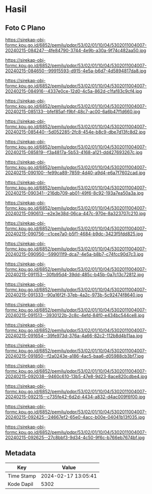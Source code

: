 # Hasil

## Foto C Plano

https://sirekap-obj-formc.kpu.go.id/6852/pemilu/pdpr/53/02/01/10/04/5302011004007-20240215-084247--4fe84790-3744-4e9b-a30a-9f74c482aa50.jpg

https://sirekap-obj-formc.kpu.go.id/6852/pemilu/pdpr/53/02/01/10/04/5302011004007-20240215-084650--99915593-d915-4e5a-b6d7-4d5894817da8.jpg

https://sirekap-obj-formc.kpu.go.id/6852/pemilu/pdpr/53/02/01/10/04/5302011004007-20240215-084916--4337e0ce-12d0-4c5a-862d-c1faf83c9cf4.jpg

https://sirekap-obj-formc.kpu.go.id/6852/pemilu/pdpr/53/02/01/10/04/5302011004007-20240215-085133--bfef85af-f9bf-48c7-ac00-6a6b47f1d660.jpg

https://sirekap-obj-formc.kpu.go.id/6852/pemilu/pdpr/53/02/01/10/04/5302011004007-20240215-085440--5d052285-2fc8-454e-b8c9-dbe7d13fc8d2.jpg

https://sirekap-obj-formc.kpu.go.id/6852/pemilu/pdpr/53/02/01/10/04/5302011004007-20240215-085819--f3a4817a-5b53-4168-a121-dd427693267c.jpg

https://sirekap-obj-formc.kpu.go.id/6852/pemilu/pdpr/53/02/01/10/04/5302011004007-20240215-090100--fe99ca89-7859-4d40-a9d4-e6a7f7602cad.jpg

https://sirekap-obj-formc.kpu.go.id/6852/pemilu/pdpr/53/02/01/10/04/5302011004007-20240215-090341--216db709-ab01-49f6-8c92-193a7ea50a3a.jpg

https://sirekap-obj-formc.kpu.go.id/6852/pemilu/pdpr/53/02/01/10/04/5302011004007-20240215-090613--e2e3e38d-06ca-447c-970e-8a323707c210.jpg

https://sirekap-obj-formc.kpu.go.id/6852/pemilu/pdpr/53/02/01/10/04/5302011004007-20240215-090756--c1cee7a0-b5f1-4684-b9dc-3423f5fdd825.jpg

https://sirekap-obj-formc.kpu.go.id/6852/pemilu/pdpr/53/02/01/10/04/5302011004007-20240215-090950--599011f9-dca7-4e5a-b8b7-c74fcc90d7c3.jpg

https://sirekap-obj-formc.kpu.go.id/6852/pemilu/pdpr/53/02/01/10/04/5302011004007-20240215-091153--30fb95d4-39dd-485c-b45b-0a7c13c72812.jpg

https://sirekap-obj-formc.kpu.go.id/6852/pemilu/pdpr/53/02/01/10/04/5302011004007-20240215-091333--90a16f2f-37eb-4a2c-973b-5c92474f8640.jpg

https://sirekap-obj-formc.kpu.go.id/6852/pemilu/pdpr/53/02/01/10/04/5302011004007-20240215-091513--3930122b-2c8c-4efd-84f0-e434bc544ce8.jpg

https://sirekap-obj-formc.kpu.go.id/6852/pemilu/pdpr/53/02/01/10/04/5302011004007-20240215-091654--39fe973d-376a-4a66-82c2-112b8d4b11aa.jpg

https://sirekap-obj-formc.kpu.go.id/6852/pemilu/pdpr/53/02/01/10/04/5302011004007-20240215-091850--f2a0243e-a186-4ac5-baa6-d05988cb3bf7.jpg

https://sirekap-obj-formc.kpu.go.id/6852/pemilu/pdpr/53/02/01/10/04/5302011004007-20240215-092038--9460c610-13b5-47e8-9d23-8ace820cdbe4.jpg

https://sirekap-obj-formc.kpu.go.id/6852/pemilu/pdpr/53/02/01/10/04/5302011004007-20240215-092215--c735fe42-6d2d-4434-a832-d4ac009f6f00.jpg

https://sirekap-obj-formc.kpu.go.id/6852/pemilu/pdpr/53/02/01/10/04/5302011004007-20240215-092425--24667ef2-65e0-4acc-b00e-04041b13f035.jpg

https://sirekap-obj-formc.kpu.go.id/6852/pemilu/pdpr/53/02/01/10/04/5302011004007-20240215-092625--27c8bbf3-9d34-4c50-9f6c-b766eb7674bf.jpg


## Metadata

| Key        | Value               |
| ---------- | ------------------- |
| Time Stamp | 2024-02-17 13:05:41 |
| Kode Dapil | 5302                |



